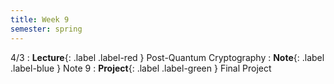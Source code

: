```yaml
---
title: Week 9
semester: spring
---
```


4/3
: **Lecture**{: .label .label-red } Post-Quantum Cryptography
: **Note**{: .label .label-blue } Note 9
: **Project**{: .label .label-green } Final Project